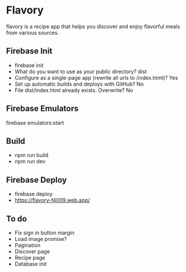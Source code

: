 # Flavory
flavory is a recipe app that helps you discover and enjoy flavorful meals from various sources.

## Firebase Init
- firebase init
- What do you want to use as your public directory? dist
- Configure as a single-page app (rewrite all urls to /index.html)? Yes
- Set up automatic builds and deploys with GitHub? No
- File dist/index.html already exists. Overwrite? No

## Firebase Emulators
firebase emulators:start

## Build
- npm run build
- npm run dev

## Firebase Deploy
- firebase deploy
- https://flavory-f4009.web.app/

## To do
- Fix sign in button margin
- Load image promise?
- Pagination
- Discover page
- Recipe page
- Database init
